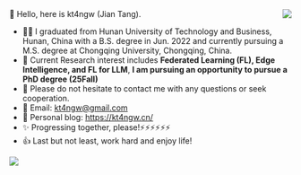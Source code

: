 <img align="right" src="https://github-readme-stats.vercel.app/api?username=kt4ngw&show_icons=true&count_private=true&theme=transparent" />
👋 Hello, here is kt4ngw (Jian Tang).

- 🙋‍♂️ I graduated from Hunan University of Technology and Business, Hunan, China with a B.S. degree in Jun. 2022 and currently pursuing a M.S. degree at Chongqing University, Chongqing, China.
- 🌱 Current Research interest includes **Federated Learning (FL), Edge Intelligence, and FL for LLM**, **I am pursuing an opportunity to pursue a PhD degree (25Fall)**
- 👀 Please do not hesitate to contact me with any questions or seek cooperation.
- 📧 Email: kt4ngw@gmail.com
- 📌 Personal blog: https://kt4ngw.cn/ <!--(temporarily inaccessible)-->
- ✨ Progressing together, please!⚡⚡⚡⚡⚡⚡
- 👍 Last but not least, work hard and enjoy life!


<img src="https://github-profile-summary-cards.vercel.app/api/cards/profile-details?username=kt4ngw&theme=transparent"/>
<!-- ![Top Langs](https://github-readme-stats.vercel.app/api/top-langs/?username=kt4ngw&layout=compact) 
<!--
**kt4ngw/kt4ngw** is a ✨ _special_ ✨ repository because its `README.md` (this file) appears on your GitHub profile.

Here are some ideas to get you started:
- 👋 Hi, I’m @kt4ngw，
- 👀 I’m interested in ML, alogrithm
- 🌱 I’m currently learning ML and
- 📫 How to reach me: ...
- 😄 Pronouns: ...
- ⚡ Fun fact: ...
-->
